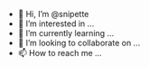 - 👋 Hi, I’m @snipette
- 👀 I’m interested in ...
- 🌱 I’m currently learning ...
- 💞️ I’m looking to collaborate on ...
- 📫 How to reach me ...

<!---
snipette/snipette is a ✨ special ✨ repository because its `README.md` (this file) appears on your GitHub profile.
You can click the Preview link to take a look at your changes.
--->
